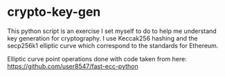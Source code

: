# crypto-key-gen
This python script is an exercise I set myself to do to help me understand key generation for cryptography. I use Keccak256 hashing and the secp256k1 elliptic curve which correspond to the standards for Ethereum.

Elliptic curve point operations done with code taken from here:
https://github.com/user8547/fast-ecc-python
